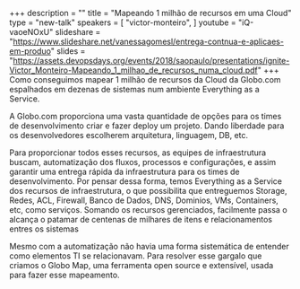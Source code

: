 +++
description = ""
title = "Mapeando 1 milhão de recursos em uma Cloud"
type = "new-talk"
speakers = [
        "victor-monteiro",
]
youtube = "iQ-vaoeNOxU"
slideshare = "https://www.slideshare.net/vanessagomesl/entrega-contnua-e-aplicaes-em-produo"
slides = "https://assets.devopsdays.org/events/2018/saopaulo/presentations/ignite-Victor_Monteiro-Mapeando_1_milhao_de_recursos_numa_cloud.pdf"
+++
Como conseguimos mapear 1 milhão de recursos da Cloud da Globo.com espalhados em dezenas de sistemas num ambiente Everything as a Service.

A Globo.com proporciona uma vasta quantidade de opções para os times de desenvolvimento criar e fazer deploy um projeto. Dando liberdade para os desenvolvedores escolherem arquitetura, linguagem, DB, etc.

Para proporcionar todos esses recursos, as equipes de infraestrutura buscam, automatização dos fluxos, processos e configurações, e assim garantir uma entrega rápida da infraestrutura para os times de desenvolvimento. Por pensar dessa forma, temos Everything as a Service dos recursos de infraestrutura, o que possibilita que entreguemos Storage, Redes, ACL, Firewall, Banco de Dados, DNS, Dominios, VMs, Containers, etc, como serviços. Somando os recursos gerenciados, facilmente passa o alcança o patamar de centenas de milhares de itens e relacionamentos entres os sistemas

Mesmo com a automatização não havia uma forma sistemática de entender como elementos TI se relacionavam. Para resolver esse gargalo que criamos o Globo Map, uma ferramenta open source e extensível, usada para fazer esse mapeamento.